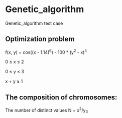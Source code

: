 # Genetic_algorithm
Genetic_algorithm test case

## Optimization problem 
f(x, y) = cos((x - 1.14)<sup>6</sup>) - 100 * (y<sup>2</sup> - x)<sup>4</sup>

0 &le; x &le; 2

0 &le; y &le; 3

x + y &ge; 1

## The composition of chromosomes: 

The number of distinct values N = x<sup>2</sup>/y<sub>3</sub>
